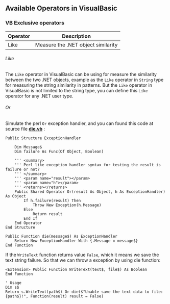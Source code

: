 ## Available Operators in VisualBasic

### VB Exclusive operators

|Operator|Description                       |
|--------|----------------------------------|
|Like    |Measure the .NET object similarity|


###### Like

The ``Like`` operator in VisualBasic can be using for measure the similarity between the two .NET objects, example as the ``Like`` operator in ``String`` type for measuring the string similarity in patterns. But the ``Like`` operator in VisualBasic is not limited to the string type, you can define this ``Like`` operator for any .NET user type.

###### Or

Simulate the perl ``Or`` exception handler, and you can found this code at source file **[die.vb](https://github.com/xieguigang/sciBASIC/blob/master/Microsoft.VisualBasic.Architecture.Framework/Language/lang/Perl/die.vb)** :

```vbnet
Public Structure ExceptionHandler

    Dim Message$
    Dim failure As Func(Of Object, Boolean)

    ''' <summary>
    ''' Perl like exception handler syntax for testing the result is failure or not?
    ''' </summary>
    ''' <param name="result"></param>
    ''' <param name="h"></param>
    ''' <returns></returns>
    Public Shared Operator Or(result As Object, h As ExceptionHandler) As Object
        If h.failure(result) Then
            Throw New Exception(h.Message)
        Else
            Return result
        End If
    End Operator
End Structure

Public Function die(message$) As ExceptionHandler
    Return New ExceptionHandler With {.Message = message$}
End Function
```

If the ``WriteText`` function returns value ``False``, which it means we save the text string failure. So that we can throw a exception by using die function:

```vbnet
<Extension> Public Function WriteText(text$, file$) As Boolean
End Function

' Usage
Dim s$
Return s.WriteText(path$) Or die($"Unable save the text data to file: {path$}!", Function(result) result = False)
```